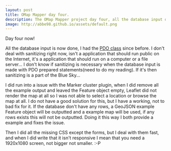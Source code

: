 ```yaml
---
layout: post
title: OMap Mapper day four.
description: The OMap Mapper project day four, all the database input done and a Leaflet issue.
image: http://abbe98.github.io/assets/default.png
---
```

Day four now! 

All the database input is now done, I had the [PDO class][1] since before. I don't deal with sanitizing right now, isn't a application that should run public on the Internet, it's a application that should run on a computer or a file server... I don't know if sanitizing is necessary when the database input is made with PDO prepared statements(need to do my reading). If it's then sanitizing is a part of the Blue Sky...

I did run into a issue with the Marker cluster plugin, when I did remove all the example output and leaved the Feature object empty, Leaflet did not render the map at all so I was not able to select a location or browse the map at all. I do not have a good solution for this, but I have a working, not to bad fix for it. If the database don't have any rows, a GeoJSON example Feature object will be outputted and a example map will be used, if any rows exists this will not be outputted. Doing it this way I both provide a example and fixes the issue.

Then I did all the missing CSS except the forms, but I deal with them fast, and when I did write that it isn't responsive I mean that you need a 1920x1080 screen, not bigger not smaller. :-P

[1]: https://gist.github.com/Abbe98/8862278